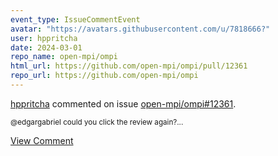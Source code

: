 ```yaml
---
event_type: IssueCommentEvent
avatar: "https://avatars.githubusercontent.com/u/7818666?"
user: hppritcha
date: 2024-03-01
repo_name: open-mpi/ompi
html_url: https://github.com/open-mpi/ompi/pull/12361
repo_url: https://github.com/open-mpi/ompi
---
```


<a href='https://github.com/hppritcha' target='_blank'>hppritcha</a> commented on issue <a href='https://github.com/open-mpi/ompi/pull/12361' target='_blank'>open-mpi/ompi#12361</a>.

<small>@edgargabriel could you click the review again?...</small>

<a href='https://github.com/open-mpi/ompi/pull/12361' target='_blank'>View Comment</a>